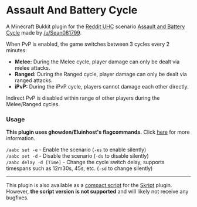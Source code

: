 # Assault And Battery Cycle
A Minecraft Bukkit plugin for the [Reddit UHC](https://www.reddit.com/r/ultrahardcore/) scenario
[Assault and Battery Cycle](https://redd.it/4aicpc)
made by [/u/Sean081799](https://www.reddit.com/user/Sean081799).

When PvP is enabled, the game switches between 3 cycles every 2 minutes:

- **Melee:** During the Melee cycle, player damage can only be dealt via melee attacks.
- **Ranged:** During the Ranged cycle, player damage can only be dealt via ranged attacks.
- **iPvP:** During the iPvP cycle, players cannot damage each other directly.

Indirect PvP is disabled within range of other players during the Melee/Ranged cycles.

### Usage

**This plugin uses ghowden/Eluinhost's flagcommands.**
Click [here](https://github.com/Eluinhost/UHC/blob/master/docs/commands/Commands.md) for more information.

`/aabc set -e` - Enable the scenario (`-es` to enable silently)   
`/aabc set -d` - Disable the scenario (`-ds` to disable silently)   
`/aabc delay -d [Time]` - Change the cycle switch delay, supports timespans such as 12m30s, 45s, etc. (`-sd` to change silently)

---

This plugin is also available as a [compact script](http://pastebin.com/raw/Wf7b2b66) for the
[Skript](http://dev.bukkit.org/bukkit-plugins/skript/) plugin.
However, **the script version is not supported** and will likely not receive any bugfixes.
